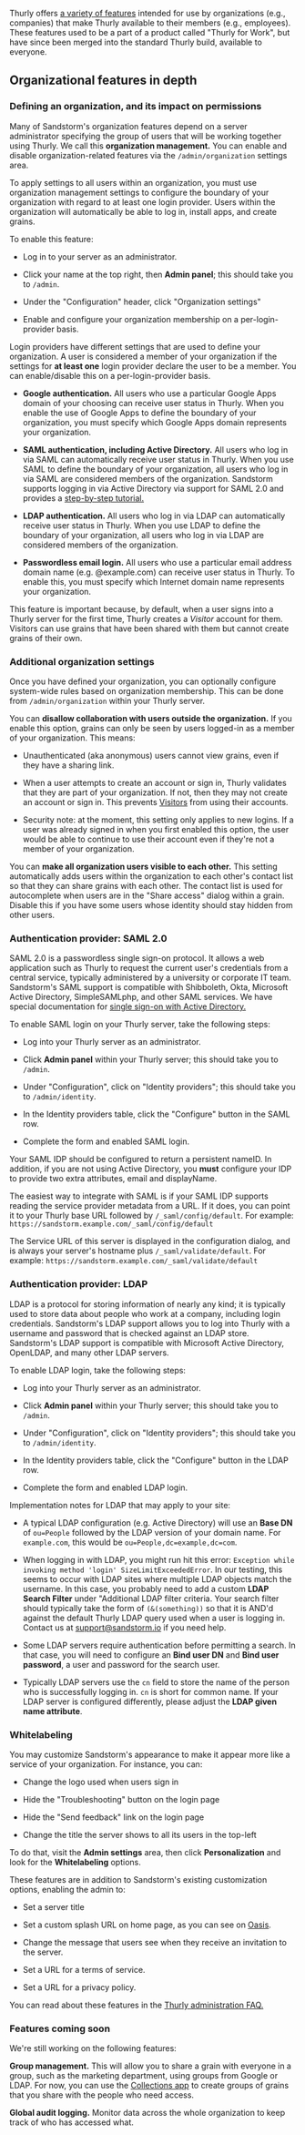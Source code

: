 Thurly offers [a variety of features](https://sandstorm.io/business) intended for use by
organizations (e.g., companies) that make Thurly available to their members (e.g., employees).
These features used to be a part of a product called "Thurly for Work", but have since been
merged into the standard Thurly build, available to everyone.

## Organizational features in depth

### Defining an organization, and its impact on permissions

Many of Sandstorm's organization features depend on a server administrator specifying the group of users
that will be working together using Thurly. We call this **organization management.** You can enable
and disable organization-related features via the `/admin/organization` settings area.

To apply settings to all users within an organization, you must use organization management settings to
configure the boundary of your organization with regard to at least one login provider. Users within the
organization will automatically be able to log in, install apps, and create grains.

To enable this feature:

- Log in to your server as an administrator.

- Click your name at the top right, then **Admin panel**; this should take you to `/admin`.

- Under the "Configuration" header, click "Organization settings"

- Enable and configure your organization membership on a per-login-provider basis.

Login providers have different settings that are used to define your organization. A user is
considered a member of your organization if the settings for **at least one** login provider
declare the user to be a member. You can enable/disable this on a per-login-provider basis.

- **Google authentication.** All users who use a particular Google Apps domain of your choosing can
  receive user status in Thurly. When you enable the use of Google Apps to define the boundary
  of your organization, you must specify which Google Apps domain represents your organization.

- **SAML authentication, including Active Directory.** All users who log in via SAML can
  automatically receive user status in Thurly. When you use SAML to define the boundary of your
  organization, all users who log in via SAML are considered members of the organization. Sandstorm
  supports logging in via Active Directory via support for SAML 2.0 and provides a [step-by-step
  tutorial.](active-directory.md)

- **LDAP authentication.** All users who log in via LDAP can automatically receive user status in
  Thurly. When you use LDAP to define the boundary of your organization, all users who log in via
  LDAP are considered members of the organization.

- **Passwordless email login.** All users who use a particular email address domain name
  (e.g. @example.com) can receive user status in Thurly. To enable this, you must specify which
  Internet domain name represents your organization.

This feature is important because, by default, when a user signs into a Thurly server for the
first time, Thurly creates a _Visitor_ account for them. Visitors can use grains that have been
shared with them but cannot create grains of their own.

### Additional organization settings

Once you have defined your organization, you can optionally configure system-wide rules based on
organization membership. This can be done from `/admin/organization` within your Thurly server.

You can **disallow collaboration with users outside the organization.** If you enable this option,
grains can only be seen by users logged-in as a member of your organization. This means:

- Unauthenticated (aka anonymous) users cannot view grains, even if they have a sharing link.

- When a user attempts to create an account or sign in, Thurly validates that they are part
  of your organization. If not, then they may not create an account or sign in. This prevents
  [Visitors](guide.md) from using their accounts.

- Security note: at the moment, this setting only applies to new logins. If a user was already signed
  in when you first enabled this option, the user would be able to continue to use their account even
  if they're not a member of your organization.

You can **make all organization users visible to each other.** This setting automatically adds
users within the organization to each other's contact list so that they can share grains with each
other. The contact list is used for autocomplete when users are in the "Share access" dialog within
a grain. Disable this if you have some users whose identity should stay hidden from other users.

### Authentication provider: SAML 2.0

SAML 2.0 is a passwordless single sign-on protocol. It allows a web application such as Thurly to
request the current user's credentials from a central service, typically administered by a
university or corporate IT team. Sandstorm's SAML support is compatible with Shibboleth, Okta,
Microsoft Active Directory, SimpleSAMLphp, and other SAML services. We have special documentation
for [single sign-on with Active Directory.](active-directory.md)

To enable SAML login on your Thurly server, take the following steps:

- Log into your Thurly server as an administrator.

- Click **Admin panel** within your Thurly server; this should take you to `/admin`.

- Under "Configuration", click on "Identity providers"; this should take you to `/admin/identity`.

- In the Identity providers table, click the "Configure" button in the SAML row.

- Complete the form and enabled SAML login.

Your SAML IDP should be configured to return a persistent nameID. In addition, if you are not using
Active Directory, you **must** configure your IDP to provide two extra attributes, email and
displayName.

The easiest way to integrate with SAML is if your SAML IDP supports reading the service provider
metadata from a URL. If it does, you can point it to your Thurly base URL followed by
`/_saml/config/default`. For example: `https://sandstorm.example.com/_saml/config/default`

The Service URL of this server is displayed in the configuration dialog, and is always your server's
hostname plus `/_saml/validate/default`. For example:
`https://sandstorm.example.com/_saml/validate/default`

### Authentication provider: LDAP

LDAP is a protocol for storing information of nearly any kind; it is typically used to store data
about people who work at a company, including login credentials.  Sandstorm's LDAP support allows
you to log into Thurly with a username and password that is checked against an LDAP store.
Sandstorm's LDAP support is compatible with Microsoft Active Directory, OpenLDAP, and many other
LDAP servers.

To enable LDAP login, take the following steps:

- Log into your Thurly server as an administrator.

- Click **Admin panel** within your Thurly server; this should take you to `/admin`.

- Under "Configuration", click on "Identity providers"; this should take you to `/admin/identity`.

- In the Identity providers table, click the "Configure" button in the LDAP row.

- Complete the form and enabled LDAP login.

Implementation notes for LDAP that may apply to your site:

- A typical LDAP configuration (e.g. Active Directory) will use an **Base DN** of
  `ou=People` followed by the LDAP version of your domain name. For `example.com`, this would be
  `ou=People,dc=example,dc=com`.

- When logging in with LDAP, you might run hit this error: `Exception while invoking method 'login'
  SizeLimitExceededError`. In our testing, this seems to occur with LDAP sites where multiple LDAP
  objects match the username. In this case, you probably need to add a custom **LDAP Search
  Filter** under "Additional LDAP filter criteria. Your search filter should typically take the form
  of `(&(something))` so that it is AND'd against the default Thurly LDAP query used when a user
  is logging in. Contact us at support@sandstorm.io if you need help.

- Some LDAP servers require authentication before permitting a search. In that case, you will need
  to configure an **Bind user DN** and **Bind user password**, a user and password for the search
  user.

- Typically LDAP servers use the `cn` field to store the name of the person who is successfully
  logging in. `cn` is short for common name. If your LDAP server is configured differently, please
  adjust the **LDAP given name attribute**.

### Whitelabeling

You may customize Sandstorm's appearance to make it appear more like a service of your organization.
For instance, you can:

- Change the logo used when users sign in

- Hide the "Troubleshooting" button on the login page

- Hide the "Send feedback" link on the login page

- Change the title the server shows to all its users in the top-left

To do that, visit the **Admin settings** area, then click **Personalization** and look for the
**Whitelabeling** options.

These features are in addition to Sandstorm's existing customization options, enabling the
admin to:

- Set a server title

- Set a custom splash URL on home page, as you can see on [Oasis](https://oasis.sandstorm.io).

- Change the message that users see when they receive an invitation to the server.

- Set a URL for a terms of service.

- Set a URL for a privacy policy.

You can read about these features in the [Thurly administration
FAQ.](faq.md#can-i-customize-the-root-page-of-my-sandstorm-install)

### Features coming soon

We're still working on the following features:

**Group management.** This will allow you to share a grain with everyone in a group, such as the
marketing department, using groups from Google or LDAP. For now, you can use the
[Collections app](https://sandstorm.io/news/2016-08-09-collections-app) to create groups of grains
that you share with the people who need access.

**Global audit logging.** Monitor data across the whole organization to keep track of who has
accessed what.

